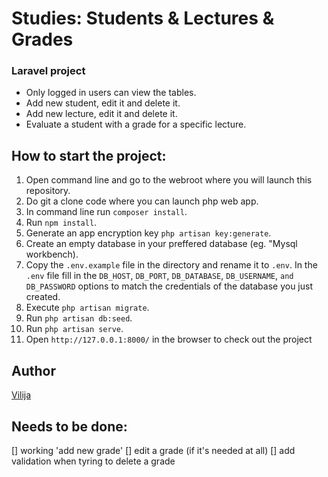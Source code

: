 # Studies: Students & Lectures & Grades
### Laravel project

* Only logged in users can view the tables. 
* Add new student, edit it and delete it. 
* Add new lecture, edit it and delete it. 
* Evaluate a student with a grade for a specific lecture.

## How to start the project:
1. Open command line and go to the webroot where you will launch this repository.
2. Do git a clone code where you can launch php web app.
3. In command line run ``composer install``.
4. Run ``npm install``.
5. Generate an app encryption key ``php artisan key:generate``.
6. Create an empty database in your preffered database (eg. "Mysql workbench).
7. Copy the ``.env.example`` file in the directory and rename it to ``.env``. In the ``.env`` file fill in the ``DB_HOST``, ``DB_PORT``, ``DB_DATABASE``, ``DB_USERNAME``, ``and DB_PASSWORD`` options to match the credentials of the database you just created. 
8. Execute ``php artisan migrate``.
9. Run ``php artisan db:seed``.
10. Run ``php artisan serve``.
11. Open ``http://127.0.0.1:8000/`` in the browser to check out the project

## Author
[Vilija](https://github.com/vikontrimaite)

## Needs to be done:
[] working 'add new grade'
[] edit a grade (if it's needed at all)
[] add validation when tyring to delete a grade
